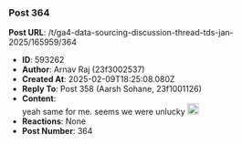 ### Post 364
**Post URL**: /t/ga4-data-sourcing-discussion-thread-tds-jan-2025/165959/364
- **ID**: 593262
- **Author**: Arnav Raj  (23f3002537)
- **Created At**: 2025-02-09T18:25:08.080Z
- **Reply To**: Post 358 (Aarsh Sohane, 23f1001126)
- **Content**:  
  yeah same for me. seems we were unlucky <img src="https://emoji.discourse-cdn.com/google/frowning.png?v=12" title=":frowning:" class="emoji" alt=":frowning:" loading="lazy" width="20" height="20">
- **Reactions**: None
- **Post Number**: 364

